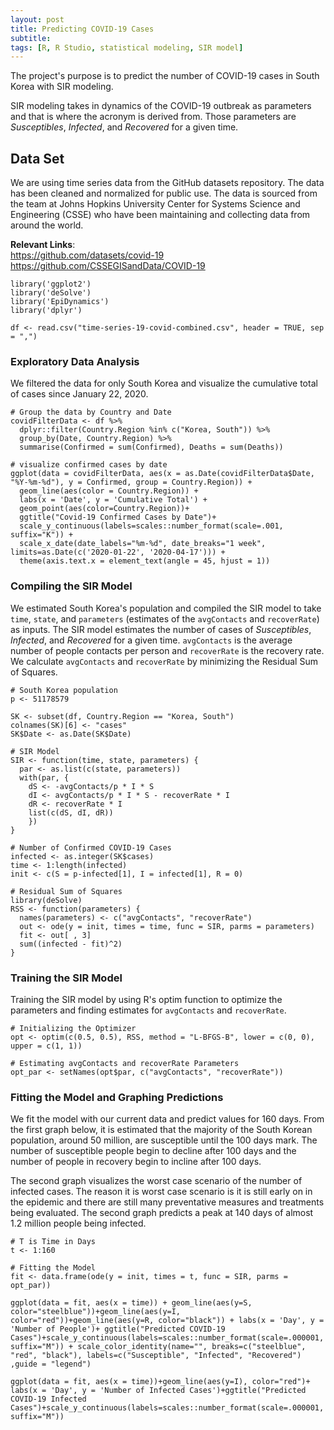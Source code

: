 ```yaml
---
layout: post
title: Predicting COVID-19 Cases
subtitle:
tags: [R, R Studio, statistical modeling, SIR model]
---
```


The project's purpose is to predict the number of COVID-19 cases in South Korea with SIR modeling.

SIR modeling takes in dynamics of the COVID-19 outbreak as parameters and that is where the acronym is derived from. Those parameters are *Susceptibles*, *Infected*, and *Recovered* for a given time.

## Data Set     
We are using time series data from the GitHub datasets repository. The data has been cleaned and normalized for public use. The data is sourced from the team at Johns Hopkins University Center for Systems Science and Engineering (CSSE) who have been maintaining and collecting data from around the world.   

__Relevant Links__:     
https://github.com/datasets/covid-19     
https://github.com/CSSEGISandData/COVID-19     


```{r, message = FALSE, echo = F, }
library('ggplot2')
library('deSolve')
library('EpiDynamics')
library('dplyr')
```

```{r, echo = F}
df <- read.csv("time-series-19-covid-combined.csv", header = TRUE, sep = ",")
```

### Exploratory Data Analysis
We filtered the data for only South Korea and visualize the cumulative total of cases since January 22, 2020.
```{r fig1, fig.height = 3, fig.width =5 , fig.align = "center"}
# Group the data by Country and Date
covidFilterData <- df %>%
  dplyr::filter(Country.Region %in% c("Korea, South")) %>%
  group_by(Date, Country.Region) %>%
  summarise(Confirmed = sum(Confirmed), Deaths = sum(Deaths))
```
```{r, echo=F}
# visualize confirmed cases by date
ggplot(data = covidFilterData, aes(x = as.Date(covidFilterData$Date, "%Y-%m-%d"), y = Confirmed, group = Country.Region)) +
  geom_line(aes(color = Country.Region)) +
  labs(x = 'Date', y = 'Cumulative Total') +
  geom_point(aes(color=Country.Region))+
  ggtitle("Covid-19 Confirmed Cases by Date")+
  scale_y_continuous(labels=scales::number_format(scale=.001, suffix="K")) +
  scale_x_date(date_labels="%m-%d", date_breaks="1 week", limits=as.Date(c('2020-01-22', '2020-04-17'))) +
  theme(axis.text.x = element_text(angle = 45, hjust = 1))
```

### Compiling the SIR Model  
We estimated South Korea's population and compiled the SIR model to take `time`, `state`, and `parameters` (estimates of the `avgContacts` and `recoverRate`) as inputs. The SIR model estimates the number of cases of *Susceptibles*, *Infected*, and *Recovered* for a given time. `avgContacts` is the average number of people contacts per person and `recoverRate` is the recovery rate. We calculate `avgContacts` and `recoverRate` by minimizing the Residual Sum of Squares.
```{r}
# South Korea population
p <- 51178579

SK <- subset(df, Country.Region == "Korea, South")
colnames(SK)[6] <- "cases"
SK$Date <- as.Date(SK$Date)

# SIR Model
SIR <- function(time, state, parameters) {
  par <- as.list(c(state, parameters))
  with(par, {
    dS <- -avgContacts/p * I * S
    dI <- avgContacts/p * I * S - recoverRate * I
    dR <- recoverRate * I
    list(c(dS, dI, dR))
    })
}

# Number of Confirmed COVID-19 Cases
infected <- as.integer(SK$cases)
time <- 1:length(infected)
init <- c(S = p-infected[1], I = infected[1], R = 0)

# Residual Sum of Squares
library(deSolve)
RSS <- function(parameters) {
  names(parameters) <- c("avgContacts", "recoverRate")
  out <- ode(y = init, times = time, func = SIR, parms = parameters)
  fit <- out[ , 3]
  sum((infected - fit)^2)
}
```

### Training the SIR Model   
Training the SIR model by using R's optim function to optimize the parameters and finding estimates for `avgContacts` and `recoverRate`.  
```{r SIR model training}
# Initializing the Optimizer
opt <- optim(c(0.5, 0.5), RSS, method = "L-BFGS-B", lower = c(0, 0), upper = c(1, 1))

# Estimating avgContacts and recoverRate Parameters
opt_par <- setNames(opt$par, c("avgContacts", "recoverRate"))
```

### Fitting the Model and Graphing Predictions
We fit the model with our current data and predict values for 160 days. From the first graph below, it is estimated that the majority of the South Korean population, around 50 million, are susceptible until the 100 days mark. The number of susceptible people begin to decline after 100 days and the number of people in recovery begin to incline after 100 days.   

The second graph visualizes the worst case scenario of the number of infected cases. The reason it is worst case scenario is it is still early on in the epidemic and there are still many preventative measures and treatments being evaluated. The second graph predicts a peak at 140 days of almost 1.2 million people being infected.  
```{r, message=FALSE, warning=FALSE, fig2, fig.height = 3, fig.width = 7 , fig.align = "center"}
# T is Time in Days
t <- 1:160

# Fitting the Model
fit <- data.frame(ode(y = init, times = t, func = SIR, parms = opt_par))

ggplot(data = fit, aes(x = time)) + geom_line(aes(y=S, color="steelblue"))+geom_line(aes(y=I, color="red"))+geom_line(aes(y=R, color="black")) + labs(x = 'Day', y = 'Number of People')+ ggtitle("Predicted COVID-19 Cases")+scale_y_continuous(labels=scales::number_format(scale=.000001, suffix="M")) + scale_color_identity(name="", breaks=c("steelblue", "red", "black"), labels=c("Susceptible", "Infected", "Recovered")
,guide = "legend")
```

```{r, message=FALSE, warning=FALSE, fig3, fig.height = 3, fig.width =6 , fig.align = "center"}
ggplot(data = fit, aes(x = time))+geom_line(aes(y=I), color="red")+ labs(x = 'Day', y = 'Number of Infected Cases')+ggtitle("Predicted COVID-19 Infected Cases")+scale_y_continuous(labels=scales::number_format(scale=.000001, suffix="M"))
```

